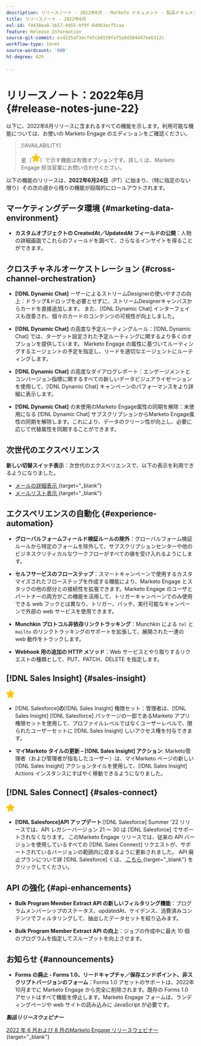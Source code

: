```yaml
---
description: リリースノート - 2022年6月 - Marketo ドキュメント - 製品ドキュメント
title: リリースノート - 2022年6月
exl-id: f4438ea8-1657-4955-9f9f-640b3ecf5caa
feature: Release Information
source-git-commit: ecd225af3ecfd7cb9159faf5a9d384d47ee6312c
workflow-type: tm+mt
source-wordcount: '600'
ht-degree: 62%

---
```


# リリースノート：2022年6月 {#release-notes-june-22}

以下に、2022年6月リリースに含まれるすべての機能を示します。利用可能な機能については、お使いの Marketo Engage のエディションをご確認ください。

>[!AVAILABILITY]
>
>星（![星](assets/yellow-star.png)）で示す機能は有償オプションです。詳しくは、Marketo Engage 担当営業にお問い合わせください。

以下の機能のリリースは、**2022年6月24日**（PT）に始まり、（特に指定のない限り）その次の週から残りの機能が段階的にロールアウトされます。

## マーケティングデータ環境 {#marketing-data-environment}

* **カスタムオブジェクトの CreatedAt／UpdatedAt フィールドの公開**：人物の詳細画面でこれらのフィールドを調べて、さらなるインサイトを得ることができます。

## クロスチャネルオーケストレーション {#cross-channel-orchestration}

* **[!DNL Dynamic Chat]** ーザーによるストリームDesignerの使いやすさの向上：ドラッグ&amp;ドロップを必要とせずに、ストリームDesignerキャンバスからカードを直接追加します。 また、[!DNL Dynamic Chat] インターフェイスも改善され、個々のカードのコンテンツの可視性が向上しました。

* **[!DNL Dynamic Chat]** の高度な予定ルーティングルール：[!DNL Dynamic Chat] では、ターゲット設定された予定ルーティングに関するより多くのオプションを提供しています。 Marketo Engage の属性に基づいてルーティングするエージェントの予定を指定し、リードを適切なエージェントにルーティングします。

* **[!DNL Dynamic Chat]** の高度なダイアログレポート：エンゲージメントとコンバージョン指標に関するすべての新しいデータビジュアライゼーションを使用して、[!DNL Dynamic Chat] キャンペーンのパフォーマンスをより詳細に表示します。

* **[!DNL Dynamic Chat]** の未使用のMarketo Engage属性の同期を解除：未使用になる [!DNL Dynamic Chat] サブスクリプションからMarketo Engage属性の同期を解除します。これにより、データのクリーン性が向上し、必要に応じて代替属性を同期することができます。

## 次世代のエクスペリエンス

**新しい切替スイッチ表示**：次世代のエクスペリエンスで、以下の表示を利用できるようになりました。

* [ メールの詳細表示 ](/help/marketo/product-docs/marketo-engage-modern-ux/toggle-switch.md#email-details-view){target="_blank"}
* [ メールリスト表示 ](/help/marketo/product-docs/marketo-engage-modern-ux/toggle-switch.md#email-list-view){target="_blank"}

## エクスペリエンスの自動化 {#experience-automation}

* **グローバルフォームフィールド検証ルールの除外**：グローバルフォーム検証ルールから特定のフォームを除外して、サブスクリプションセンターや他のビジネスクリティカルなワークフローがすべての値を受け入れるようにします。

* **セルフサービスのフローステップ**：スマートキャンペーンで使用するカスタマイズされたフローステップを作成する機能により、Marketo Engage とスタックの他の部分との接続性を拡張できます。Marketo Engage のユーザとパートナーの両方がこの機能を活用して、トリガーキャンペーンでのみ使用できる web フックとは異なり、トリガー、バッチ、実行可能なキャンペーンで外部の web サービスを使用できます。

* **Munchkin プロトコル非依存リンクトラッキング**：Munchkin による `tel` と `mailto` のリンクトラッキングのサポートを拡張して、展開された一連の web 動作をトラックします。

* **Webhook 用の追加の HTTP メソッド**：Web サービスとやり取りするリクエストの種類として、PUT、PATCH、DELETE を指定します。

## [!DNL Sales Insight] {#sales-insight}

![（星印）](assets/yellow-star.png)

* [!DNL Salesforce]&#x200B;**の**&#x200B;[!DNL Sales Insight] 権限セット：管理者は、[!DNL Sales Insight] [!DNL Salesforce] パッケージの一部であるMarketo アプリ権限セットを使用して、プロファイルレベルではなくユーザーレベルで、限られたユーザーセットに [!DNL Sales Insight] しいアクセス権を付与できます。

* **マイMarketo タイルの更新 – [!DNL Sales Insight] アクション**: Marketo管理者（および管理者が指名したユーザー）は、マイMarketo ページの新しい [!DNL Sales Insight] アクションタイルを使用して、[!DNL Sales Insight] Actions インスタンスにすばやく移動できるようになりました。

## [!DNL Sales Connect] {#sales-connect}

![（星印）](assets/yellow-star.png)

* **[!DNL Salesforce]API アップデート**:[!DNL Salesforce] Summer &#39;22 リリースでは、API レガシーバージョン 21 ～ 30 は [!DNL Salesforce] でサポートされなくなります。 このMarketo Engage リリースでは、従来の API バージョンを使用しているすべての [!DNL Sales Connect] リクエストが、サポートされているバージョンの範囲内に収まるように更新されました。 API 廃止プランについて詳 [!DNL Salesforce] くは、[ こちら ](https://help.salesforce.com/s/articleView?language=en_US&type=1&id=000354473){target="_blank"} をクリックしてください。

## API の強化 {#api-enhancements}

* **Bulk Program Member Extract API の新しいフィルタリング機能**：プログラムメンバーシップのステータス、updatedAt、ケイデンス、消費済みコンテンツでフィルタリングして、抽出したデータセットを絞り込みます。

* **Bulk Program Member Extract API の向上**：ジョブの作成中に最大 10 個のプログラムを指定してスループットを向上させます。

## お知らせ {#announcements}

* **Forms の廃止 - Forms 1.0、リードキャプチャ／保存エンドポイント、非スクリプトバージョンのフォーム**：Forms 1.0 アセットのサポートは、2022年10月までに Marketo Engage から完全に削除されます。既存の Forms 1.0 アセットはすべて機能を停止します。Marketo Engage フォームは、ランディングページや web サイトの読み込みに JavaScript が必要です。

**_製品リリースウェビナー_**

[2022 年 6 月および 8 月のMarketo Engage リリースウェビナー ](https://engage.marketo.com/2022_June_August_Release_Webinar_OnDemandPage.html){target="_blank"}
